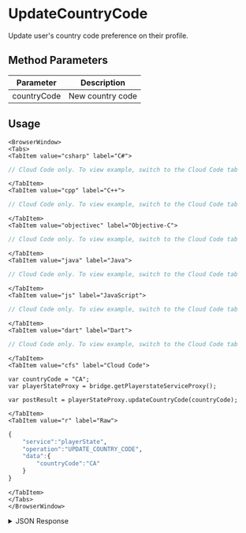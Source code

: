 # UpdateCountryCode

Update user's country code preference on their profile.

<PartialServop service_name="playerState" operation_name="UPDATE_COUNTRY_CODE" />

## Method Parameters

| Parameter   | Description      |
| ----------- | ---------------- |
| countryCode | New country code |

## Usage

```mdx-code-block
<BrowserWindow>
<Tabs>
<TabItem value="csharp" label="C#">
```

```csharp
// Cloud Code only. To view example, switch to the Cloud Code tab
```

```mdx-code-block
</TabItem>
<TabItem value="cpp" label="C++">
```

```cpp
// Cloud Code only. To view example, switch to the Cloud Code tab
```

```mdx-code-block
</TabItem>
<TabItem value="objectivec" label="Objective-C">
```

```objectivec
// Cloud Code only. To view example, switch to the Cloud Code tab
```

```mdx-code-block
</TabItem>
<TabItem value="java" label="Java">
```

```java
// Cloud Code only. To view example, switch to the Cloud Code tab
```

```mdx-code-block
</TabItem>
<TabItem value="js" label="JavaScript">
```

```javascript
// Cloud Code only. To view example, switch to the Cloud Code tab
```

```mdx-code-block
</TabItem>
<TabItem value="dart" label="Dart">
```

```dart
// Cloud Code only. To view example, switch to the Cloud Code tab
```

```mdx-code-block
</TabItem>
<TabItem value="cfs" label="Cloud Code">
```

```cfscript
var countryCode = "CA";
var playerStateProxy = bridge.getPlayerstateServiceProxy();

var postResult = playerStateProxy.updateCountryCode(countryCode);
```

```mdx-code-block
</TabItem>
<TabItem value="r" label="Raw">
```

```r
{
    "service":"playerState",
    "operation":"UPDATE_COUNTRY_CODE",
    "data":{
        "countryCode":"CA"
    }
}
```

```mdx-code-block
</TabItem>
</Tabs>
</BrowserWindow>
```

<details>
<summary>JSON Response</summary>

```json
{
    "data": {
        "countryCode": "CA"
    },
    "status": 200
}
```

</details>
